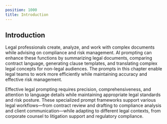 ```yaml
---
position: 1000
title: Introduction
---
```


## Introduction

Legal professionals create, analyze, and work with complex documents while advising on compliance and risk management. AI prompting can enhance these functions by summarizing legal documents, comparing contract language, generating clause templates, and translating complex legal concepts for non-legal audiences. The prompts in this chapter enable legal teams to work more efficiently while maintaining accuracy and effective risk management.

Effective legal prompting requires precision, comprehensiveness, and attention to language details while maintaining appropriate legal standards and risk posture. These specialized prompt frameworks support various legal workflows—from contract review and drafting to compliance analysis and client communication—while adapting to different legal contexts, from corporate counsel to litigation support and regulatory compliance.